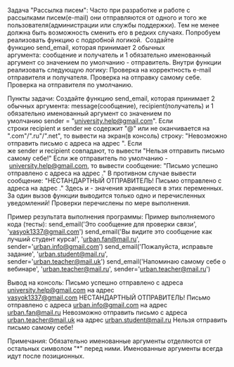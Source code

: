 Задача "Рассылка писем":
Часто при разработке и работе с рассылками писем(e-mail) они отправляются от одного и того же пользователя(администрации или службы поддержки). Тем не менее должна быть возможность сменить его в редких случаях. Попробуем реализовать функцию с подробной логикой.  Создайте функцию send_email, которая принимает 2 обычных аргумента: сообщение и получатель и 1 обязательно именованный аргумент со значением по умолчанию - отправитель. Внутри функции реализовать следующую логику:
Проверка на корректность e-mail отправителя и получателя.
Проверка на отправку самому себе.
Проверка на отправителя по умолчанию.

Пункты задачи:
Создайте функцию send_email, которая принимает 2 обычных аргумента: message(сообщение), recipient(получатель) и 1 обязательно именованный аргумент со значением по умолчанию sender = "university.help@gmail.com".
Если строки recipient и sender не содержит "@" или не оканчивается на ".com"/".ru"/".net", то вывести на экран(в консоль) строку: "Невозможно отправить письмо с адреса <sender> на адрес <recipient>".
Если же sender и recipient совпадают, то вывести "Нельзя отправить письмо самому себе!"
Если же отправитель по умолчанию - university.help@gmail.com, то вывести сообщение: "Письмо успешно отправлено с адреса <sender> на адрес <recipient>."
В противном случае вывести сообщение: "НЕСТАНДАРТНЫЙ ОТПРАВИТЕЛЬ! Письмо отправлено с адреса <sender> на адрес <recipient>."
Здесь <sender> и <recipient> - значения хранящиеся в этих переменных.
За один вызов функции выводится только одно и перечисленных уведомлений! Проверки перечислены по мере выполнения.


Пример результата выполнения программы:
Пример выполняемого кода (тесты):
send_email('Это сообщение для проверки связи', 'vasyok1337@gmail.com') send_email('Вы видите это сообщение как лучший студент курса!', 'urban.fan@mail.ru', sender='urban.info@gmail.com') send_email('Пожалуйста, исправьте задание', 'urban.student@mail.ru', sender='urban.teacher@mail.uk') send_email('Напоминаю самому себе о вебинаре', 'urban.teacher@mail.ru', sender='urban.teacher@mail.ru')


Вывод на консоль:
Письмо успешно отправлено с адреса university.help@gmail.com на адрес vasyok1337@gmail.com НЕСТАНДАРТНЫЙ ОТПРАВИТЕЛЬ! Письмо отправлено с адреса urban.info@gmail.com на адрес urban.fan@mail.ru Невозможно отправить письмо с адреса urban.teacher@mail.uk на адрес urban.student@mail.ru Нельзя отправить письмо самому себе!

Примечания:
Обязательно именованные аргументы отделяются от остальных символом "*" перед ними.
Именованные аргументы всегда идут после позиционных.

